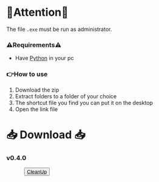 # 🚨Attention🚨

The file `.exe` must be run as administrator.

### ⚠️Requirements⚠️ <br>
  - Have [Python](https://www.python.org/downloads/) in your pc

### 👉How to use 
1. Download the zip
2. Extract folders to a folder of your choice
3. The shortcut file you find you can put it on the desktop
4. Open the link file

# 📥 Download 📥
### v0.4.0
  <a href="https://github.com/Khin-kun/CleanUpDownload/raw/main/CleanUpExe.rar" download>
    <div style="display: flex; align-items: center;">
      <img src="https://github.com/Khin-kun/CleanUpDownload/raw/main/win.png" height="16.5">
      <button style="text-decoration:none; margin-left: 30px;">CleanUp</button>
    </div>
  </a>

